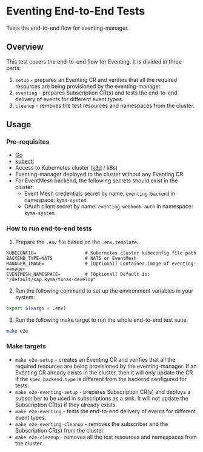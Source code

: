 # Eventing End-to-End Tests
Tests the end-to-end flow for eventing-manager.

## Overview

This test covers the end-to-end flow for Eventing. It is divided in three parts:
1. `setup` - prepares an Eventing CR and verifies that all the required resources are being provisioned by the eventing-manager.
2. `eventing` - prepares Subscription CR(s) and tests the end-to-end delivery of events for different event types.
3. `cleanup` - removes the test resources and namespaces from the cluster.

## Usage

### Pre-requisites

- [Go](https://go.dev/)
- [kubectl](https://kubernetes.io/docs/tasks/tools/)
- Access to Kubernetes cluster ([k3d](https://k3d.io/) / k8s)
- Eventing-manager deployed to the cluster without any Eventing CR.
- For EventMesh backend, the following secrets should exist in the cluster:
  - Event Mesh credentials secret by name: `eventing-backend` in namespace: `kyma-system`.
  - OAuth client secret by name: `eventing-webhook-auth` in namespace: `kyma-system`.

### How to run end-to-end tests

1. Prepare the `.env` file based on the `.env.template`.

```
KUBECONFIG=                  # Kubernetes cluster kubeconfig file path
BACKEND_TYPE=NATS            # NATS or EventMesh
MANAGER_IMAGE=               # [Optional] Container image of eventing-manager
EVENTMESH_NAMESPACE=         # [Optional] Default is: "/default/sap.kyma/tunas-develop"
```

2. Run the following command to set up the environment variables in your system:
```bash
export $(xargs < .env)
```

3. Run the following make target to run the whole end-to-end test suite.
```bash
make e2e
```

### Make targets

- `make e2e-setup` - creates an Eventing CR and verifies that all the required resources are being provisioned by the eventing-manager. If an Eventing CR already exists in the cluster, then it will only update the CR if the `spec.backend.type` is different from the backend configured for tests.
- `make e2e-eventing-setup` - prepares Subscription CR(s) and deploys a subscriber to be used in subscriptions as a sink. It will not update the Subscription CR(s) if they already exists.
- `make e2e-eventing` - tests the end-to-end delivery of events for different event types.
- `make e2e-eventing-cleanup` - removes the subscriber and the Subscription CR(s) from the cluster.
- `make e2e-cleanup` - removes all the test resources and namespaces from the cluster.

